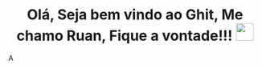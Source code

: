 
<h1 align="center"><b>Olá, Seja bem vindo ao Ghit, Me chamo Ruan, Fique a vontade!!! </b><img src="https://media.giphy.com/media/hvRJCLFzcasrR4ia7z/giphy.gif" width="35"></h1>
<!--  -->A
<p align="center">


<br>

